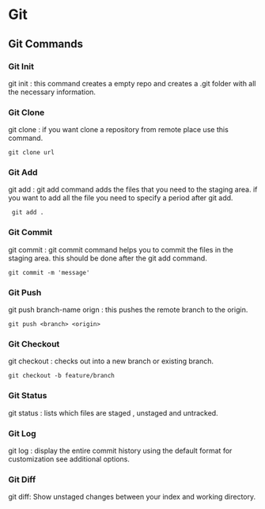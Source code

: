 # Git

## Git Commands

### Git Init
 git init : this command creates a empty repo and creates a .git folder with all the necessary information.

### Git Clone
 git clone : if you want clone a repository from remote place use this command.
    
`git clone url`

### Git Add
git add : git add command adds the files that you need to the staging area. 
if you want to add all the file you need to specify a period after git add.
    
``` git add .```

### Git Commit
git commit : git commit command helps you to commit the files in the staging area. 
this should be done after the git add command.

``` git commit -m 'message' ```

### Git Push
git push branch-name orign : this pushes the remote branch to the origin.

``` git push <branch> <origin> ```

### Git Checkout 
git checkout : checks out into a new branch or existing branch.

```git checkout -b feature/branch```

### Git Status
git status : lists which files are staged , unstaged and untracked.

### Git Log
git log : display the entire commit history using the default format for customization see additional options.

### Git Diff
git diff: Show unstaged changes between your index and working directory.



